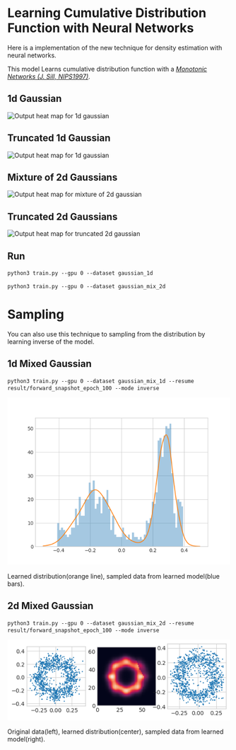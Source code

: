 # Learning Cumulative Distribution Function with Neural Networks 
Here is a implementation of the new technique for density estimation with neural networks.

This model Learns cumulative distribution function with a *[Monotonic Networks (J. Sill, NIPS1997)](https://papers.nips.cc/paper/1358-monotonic-networks)*.

## 1d Gaussian
![Output heat map for 1d gaussian](images/gaussian_1d.png?raw=true)

## Truncated 1d Gaussian
![Output heat map for 1d gaussian](images/half_gaussian_1d.png?raw=true)

## Mixture of 2d Gaussians
![Output heat map for mixture of 2d gaussian](images/mixed_gaussian_2d.png?raw=true)

## Truncated 2d Gaussians
![Output heat map for truncated 2d gaussian](images/half_gaussian_2d.png?raw=true)

## Run
```
python3 train.py --gpu 0 --dataset gaussian_1d
```
```
python3 train.py --gpu 0 --dataset gaussian_mix_2d
```

# Sampling
You can also use this technique to sampling from the distribution by learning inverse of the model.

## 1d Mixed Gaussian
```
python3 train.py --gpu 0 --dataset gaussian_mix_1d --resume result/forward_snapshot_epoch_100 --mode inverse
```

![Sampled data for mixture of 1d gaussian](images/mixed_gaussian_1d_sampled.png)

Learned distribution(orange line), sampled data from learned model(blue bars).

## 2d Mixed Gaussian
```
python3 train.py --gpu 0 --dataset gaussian_mix_2d --resume result/forward_snapshot_epoch_100 --mode inverse
```

![Sampled data for mixture of 1d gaussian](images/mixed_gaussian_2d_sampled.png)

Original data(left), learned distribution(center), sampled data from learned model(right).
